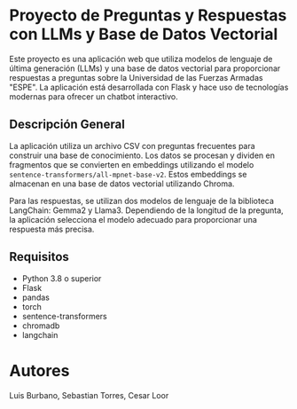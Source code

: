 # Proyecto de Preguntas y Respuestas con LLMs y Base de Datos Vectorial 

Este proyecto es una aplicación web que utiliza modelos de lenguaje de última generación (LLMs) y una base de datos vectorial para proporcionar respuestas a preguntas sobre la Universidad de las Fuerzas Armadas "ESPE". La aplicación está desarrollada con Flask y hace uso de tecnologías modernas para ofrecer un chatbot interactivo.

## Descripción General

La aplicación utiliza un archivo CSV con preguntas frecuentes para construir una base de conocimiento. Los datos se procesan y dividen en fragmentos que se convierten en embeddings utilizando el modelo `sentence-transformers/all-mpnet-base-v2`. Estos embeddings se almacenan en una base de datos vectorial utilizando Chroma.

Para las respuestas, se utilizan dos modelos de lenguaje de la biblioteca LangChain: Gemma2 y Llama3. Dependiendo de la longitud de la pregunta, la aplicación selecciona el modelo adecuado para proporcionar una respuesta más precisa.

## Requisitos

- Python 3.8 o superior
- Flask
- pandas
- torch
- sentence-transformers
- chromadb
- langchain

# Autores
Luis Burbano, Sebastian Torres, Cesar Loor

